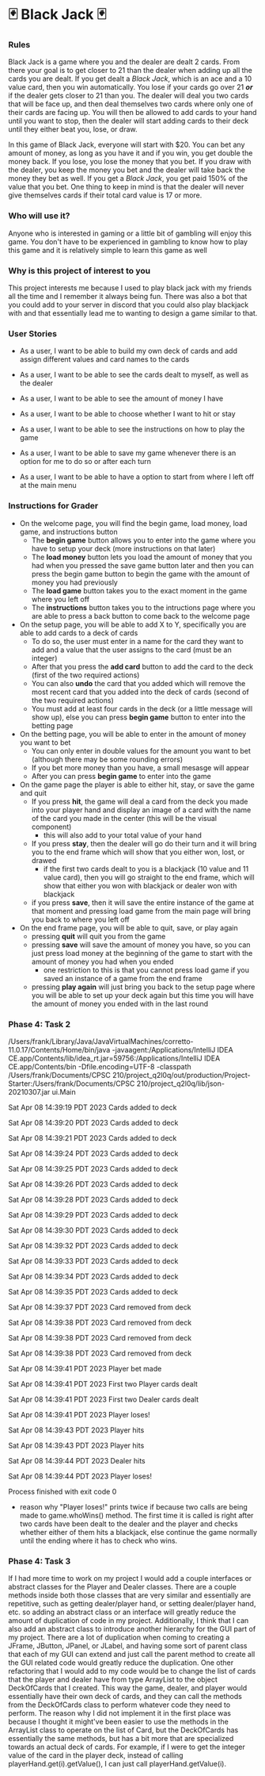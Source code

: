 # 🃏 Black Jack 🃏

### Rules
Black Jack is a game where you and the dealer are dealt 2 cards. From there 
your goal is to get closer to 21 than the dealer when adding up all 
the cards you are dealt. If you get dealt a *Black Jack*, which is an ace and a 10 value card,
then you win automatically. You lose if your cards go over 21 ***or*** if the dealer
gets closer to 21 than you. The dealer will deal you two cards that will be face
up, and then deal themselves two cards where only one of their cards are facing up.
You will then be allowed to add cards to your hand until you want to stop, then the dealer
will start adding cards to their deck until they either 
beat you, lose, or draw. 

In this game of Black Jack, everyone will start with $20. You can bet any amount of money, as long as you have 
it and if you win, you get double the money back. If you lose, you lose the money that you bet. 
If you draw with the dealer, you keep the money you bet and the dealer will take back the money 
they bet as well. If you get a *Black Jack*, you get paid 150% of the value that you bet. One 
thing to keep in mind is that the dealer will never give themselves cards if their total card 
value is 17 or more.

### Who will use it?
Anyone who is interested in gaming or a little bit of gambling will enjoy this 
game. You don't have to be experienced in gambling to know how to play this game
and it is relatively simple to learn this game as well

### Why is this project of interest to you
This project interests me because I used to play black jack with my friends all
the time and I remember it always being fun. There was also a bot that you could 
add to your server in discord that you could also play blackjack with and that
essentially lead me to wanting to design a game similar to that. 

### User Stories
- As a user, I want to be able to build my own deck of cards and add assign different values and card names to the cards
- As a user, I want to be able to see the cards dealt to myself, as well as the dealer
- As a user, I want to be able to see the amount of money I have 
- As a user, I want to be able to choose whether I want to hit or stay
- As a user, I want to be able to see the instructions on how to play the game

- As a user, I want to be able to save my game whenever there is an option for me to do so or after each turn
- As a user, I want to be able to have a option to start from where I left off at the main menu 

### Instructions for Grader
- On the welcome page, you will find the begin game, load money, load game, and instructions button
  - The **begin game** button allows you to enter into the game where you have to setup your deck (more instructions on 
  that later)
  - The **load money** button lets you load the amount of money that you had when you pressed the save game button later 
  and 
  then you can press the begin game button to begin the game with the amount of money you had previously
  - The **load game** button takes you to the exact moment in the game where you left off
  - The **instructions** button takes you to the intructions page where you are able to press a back button to come back 
  to the welcome page
- On the setup page, you will be able to add X to Y, specifically you are able to add cards to a deck of cards
  - To do so, the user must enter in a name for the card they want to add and a value that the user assigns to the card
  (must be an integer)
  - After that you press the **add card** button to add the card to the deck (first of the two required actions)
  - You can also **undo** the card that you added which will remove the most recent card that you added into the deck of 
  cards (second of the two required actions)
  - You must add at least four cards in the deck (or a little message will show up), else you can press **begin game** 
  button to enter into the betting page
- On the betting page, you will be able to enter in the amount of money you want to bet
  - You can only enter in double values for the amount you want to bet (although there may be some rounding errors)
  - If you bet more money than you have, a small mesasge will appear
  - After you can press **begin game** to enter into the game
- On the game page the player is able to either hit, stay, or save the game and quit
  - If you press **hit**, the game will deal a card from the deck you made into your player hand and display an image of 
  a card with the name of the card you made in the center (this will be the visual component)
    - this will also add to your total value of your hand 
  - If you press **stay**, then the dealer will go do their turn and it will bring you to the end frame which will show 
  that you either won, lost, or drawed
    - if the first two cards dealt to you is a blackjack (10 value and 11 value card), then you will go straight to the
    end frame, which will show that either you won with blackjack or dealer won with blackjack
  - if you press **save**, then it will save the entire instance of the game at that moment and pressing load game from 
  the main page will bring you back to where you left off
- On the end frame page, you will be able to quit, save, or play again
  - pressing **quit** will quit you from the game
  - pressing **save** will save the amount of money you have, so you can just press load money at the beginning of the 
  game to start with the amount of money you had when you ended
    - one restriction to this is that you cannot press load game if you saved an instance of a game from the end frame
  - pressing **play again** will just bring you back to the setup page where you will be able to set up your deck again 
  but this time you will have the amount of money you ended with in the last round


### Phase 4: Task 2
/Users/frank/Library/Java/JavaVirtualMachines/corretto-11.0.17/Contents/Home/bin/java -javaagent:/Applications/IntelliJ IDEA CE.app/Contents/lib/idea_rt.jar=59756:/Applications/IntelliJ IDEA CE.app/Contents/bin -Dfile.encoding=UTF-8 -classpath /Users/frank/Documents/CPSC 210/project_q2l0q/out/production/Project-Starter:/Users/frank/Documents/CPSC 210/project_q2l0q/lib/json-20210307.jar ui.Main

Sat Apr 08 14:39:19 PDT 2023 
Cards added to deck

Sat Apr 08 14:39:20 PDT 2023
Cards added to deck

Sat Apr 08 14:39:21 PDT 2023
Cards added to deck

Sat Apr 08 14:39:24 PDT 2023
Cards added to deck

Sat Apr 08 14:39:25 PDT 2023
Cards added to deck

Sat Apr 08 14:39:26 PDT 2023
Cards added to deck

Sat Apr 08 14:39:28 PDT 2023
Cards added to deck

Sat Apr 08 14:39:29 PDT 2023
Cards added to deck

Sat Apr 08 14:39:30 PDT 2023
Cards added to deck

Sat Apr 08 14:39:32 PDT 2023
Cards added to deck

Sat Apr 08 14:39:33 PDT 2023
Cards added to deck

Sat Apr 08 14:39:34 PDT 2023
Cards added to deck

Sat Apr 08 14:39:35 PDT 2023
Cards added to deck

Sat Apr 08 14:39:37 PDT 2023
Card removed from deck

Sat Apr 08 14:39:38 PDT 2023
Card removed from deck

Sat Apr 08 14:39:38 PDT 2023
Card removed from deck

Sat Apr 08 14:39:38 PDT 2023
Card removed from deck

Sat Apr 08 14:39:41 PDT 2023
Player bet made

Sat Apr 08 14:39:41 PDT 2023
First two Player cards dealt

Sat Apr 08 14:39:41 PDT 2023
First two Dealer cards dealt

Sat Apr 08 14:39:41 PDT 2023
Player loses!

Sat Apr 08 14:39:43 PDT 2023
Player hits

Sat Apr 08 14:39:43 PDT 2023
Player hits

Sat Apr 08 14:39:44 PDT 2023
Dealer hits

Sat Apr 08 14:39:44 PDT 2023
Player loses!

Process finished with exit code 0

- reason why "Player loses!" prints twice if because two calls are being made to game.whoWins() method. The first time 
it is called is right after two cards have been dealt to the dealer and the player and checks whether either of them 
hits a blackjack, else continue the game normally until the ending where it has to check who wins.

### Phase 4: Task 3
If I had more time to work on my project I would add a couple interfaces or abstract classes for the Player and 
Dealer classes. There are a couple methods inside both those classes that are very similar and essentially are 
repetitive, such as getting dealer/player hand, or setting dealer/player hand, etc. so adding an abstract class or an 
interface will greatly reduce the amount of duplication of code in my project. Additionally, I think that I can also add 
an abstract class to introduce another hierarchy for the GUI part of my project. There are a lot of duplication when 
coming to creating a JFrame, JButton, JPanel, or JLabel, and having some sort of parent class that each of my GUI can 
extend and just call the parent method to create all the GUI related code would greatly reduce the duplication. One 
other refactoring that I would add to my 
code would be to change the list of cards that the player and dealer have from type ArrayList to the object DeckOfCards
that I created. This way the game, dealer, and player would essentially have their own deck of cards, and they can call
the methods from the DeckOfCards class to perform whatever code they need to perform. The reason why I did not implement
it in the first place was because I thought it might've been easier to use the methods in the ArrayList class to operate 
on the list of Card, but the DeckOfCards has essentially the same methods, but has a bit more that are specialized
towards an actual deck of cards. For example, if I were to get the integer value of the card in the player deck, instead
of calling playerHand.get(i).getValue(), I can just call playerHand.getValue(i). 
